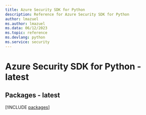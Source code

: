 ```yaml
---
title: Azure Security SDK for Python
description: Reference for Azure Security SDK for Python
author: lmazuel
ms.author: lmazuel
ms.data: 06/12/2023
ms.topic: reference
ms.devlang: python
ms.service: security
---
```

# Azure Security SDK for Python - latest
## Packages - latest
[!INCLUDE [packages](security-index.md)]